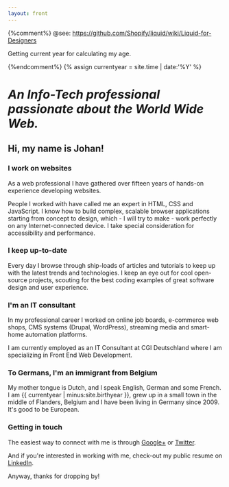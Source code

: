 ```yaml
---
layout: front
---
```


{%comment%}
@see: https://github.com/Shopify/liquid/wiki/Liquid-for-Designers

Getting current year for calculating my age.

{%endcomment%}
{% assign currentyear = site.time | date:'%Y' %}

# _An Info-Tech professional passionate about the World Wide Web._

<!-- So this is totally assuming I am still alive when you read this... *darkthoughts* -->

## Hi, my name is Johan!

### I work on websites

As a web professional I have gathered over fifteen years of hands-on experience developing websites.

People I worked with have called me an expert in HTML, CSS and JavaScript. I know how to build complex, scalable browser applications starting from concept to design, which - I will try to make - work perfectly on any Internet-connected device. I take special consideration for accessibility and performance.

### I keep up-to-date

Every day I browse through ship-loads of articles and tutorials to keep up with the latest trends and technologies. I keep an eye out for cool open-source projects, scouting for the best coding examples of great software design and user experience.

### I'm an IT consultant

In my professional career I worked on online job boards, e-commerce web shops, CMS systems (Drupal, WordPress), streaming media and smart-home automation platforms.

I am currently employed as an IT Consultant at CGI Deutschland where I am specializing in Front End Web Development.

### To Germans, I'm an immigrant from Belgium 

My mother tongue is Dutch, and I speak English, German and some French.
I am {{ currentyear | minus:site.birthyear }}, grew up in a small town in the middle of Flanders, Belgium and I have been living in Germany since 2009. It's good to be European.

### Getting in touch

The easiest way to connect with me is through [Google+](//plus.google.com/u/0/+JohanBové) or [Twitter](//twitter.com/johanbove).

And if you're interested in working with me, check-out my public resume on [LinkedIn](//de.linkedin.com/in/johanbove).

Anyway, thanks for dropping by!